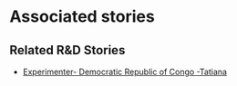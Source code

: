 # Associated stories

<!-- !!DO NOT REMOVE!! start autogenerated hyperlinks -->
## Related R&D Stories
- [Experimenter\- Democratic Republic of Congo \-Tatiana](/stories/?doc=Experimenters_COD)
<!-- !!DO NOT REMOVE!! end autogenerated hyperlinks -->
